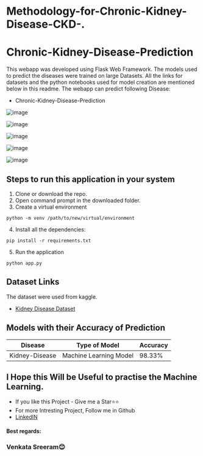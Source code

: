 # Methodology-for-Chronic-Kidney-Disease-CKD-.


# Chronic-Kidney-Disease-Prediction

This webapp was developed using Flask Web Framework. The models used to predict the diseases were trained on large Datasets. All the links for datasets and the python notebooks used for model creation are mentioned below in this readme. The webapp can predict following Disease:

- Chronic-Kidney-Disease-Prediction

![image](https://user-images.githubusercontent.com/62790398/125474693-082d87df-953e-43d2-b175-08afd43ec9b0.png)

![image](https://user-images.githubusercontent.com/62790398/125474884-71a047bf-2648-49ff-816d-907b1dc2b68a.png)

![image](https://user-images.githubusercontent.com/62790398/125475302-8e02b5d8-d0b2-473b-b83e-f4d807dc0412.png)

![image](https://user-images.githubusercontent.com/62790398/125475398-c9a38e88-7cf1-4c37-aec7-5669280f8a22.png)

![image](https://user-images.githubusercontent.com/62790398/125475606-78b45b72-14d5-4399-bcf5-34f3a8bbb9ff.png)


## Steps to run this application in your system

1. Clone or download the repo.
2. Open command prompt in the downloaded folder.
3. Create a virtual environment

```
python -m venv /path/to/new/virtual/environment
```

4. Install all the dependencies:

```
pip install -r requirements.txt
```

5. Run the application

```
python app.py
```

## Dataset Links

The dataset were used from kaggle.

- [Kidney Disease Dataset](https://www.kaggle.com/mansoordaku/ckdisease)

## Models with their Accuracy of Prediction

| Disease        | Type of Model            | Accuracy |
| -------------- | ------------------------ | -------- |
| Kidney-Disease       | Machine Learning Model   | 98.33%   |

## I Hope this Will be Useful to practise the Machine Learning.
- If you like this Project - Give me a Star⭐⭐
- For more Intresting Project, Follow me in Github
- [LinkedIN](https://linkedin.com/in/venkata-sreeram)
#### Best regards:
### Venkata Sreeram😊
